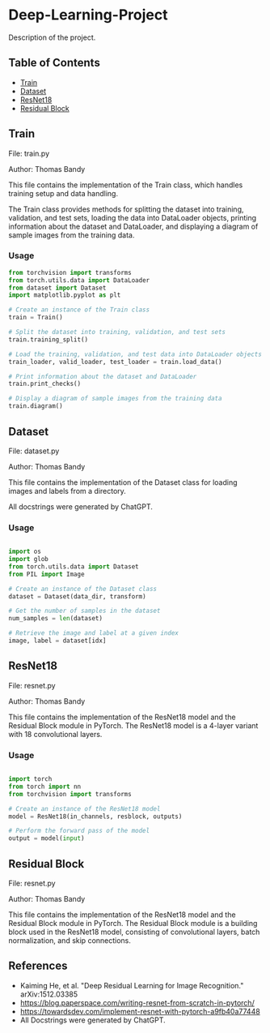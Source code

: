 # Deep-Learning-Project

Description of the project.

## Table of Contents

- [Train](#train)
- [Dataset](#dataset)
- [ResNet18](#resnet18)
- [Residual Block](#residual-block)

## Train

File: train.py

Author: Thomas Bandy

This file contains the implementation of the Train class, which handles training setup and data handling.

The Train class provides methods for splitting the dataset into training, validation, and test sets,
loading the data into DataLoader objects, printing information about the dataset and DataLoader,
and displaying a diagram of sample images from the training data.

### Usage

```python
from torchvision import transforms
from torch.utils.data import DataLoader
from dataset import Dataset
import matplotlib.pyplot as plt

# Create an instance of the Train class
train = Train()

# Split the dataset into training, validation, and test sets
train.training_split()

# Load the training, validation, and test data into DataLoader objects
train_loader, valid_loader, test_loader = train.load_data()

# Print information about the dataset and DataLoader
train.print_checks()

# Display a diagram of sample images from the training data
train.diagram()
```
## Dataset

File: dataset.py

Author: Thomas Bandy

This file contains the implementation of the Dataset class for loading images and labels from a directory.

All docstrings were generated by ChatGPT.

### Usage

```python

import os
import glob
from torch.utils.data import Dataset
from PIL import Image

# Create an instance of the Dataset class
dataset = Dataset(data_dir, transform)

# Get the number of samples in the dataset
num_samples = len(dataset)

# Retrieve the image and label at a given index
image, label = dataset[idx]
```
## ResNet18

File: resnet.py

Author: Thomas Bandy

This file contains the implementation of the ResNet18 model and the Residual Block module in PyTorch.
The ResNet18 model is a 4-layer variant with 18 convolutional layers.

### Usage

```python

import torch
from torch import nn
from torchvision import transforms

# Create an instance of the ResNet18 model
model = ResNet18(in_channels, resblock, outputs)

# Perform the forward pass of the model
output = model(input)
```

## Residual Block

File: resnet.py

Author: Thomas Bandy

This file contains the implementation of the ResNet18 model and the Residual Block module in PyTorch.
The Residual Block module is a building block used in the ResNet18 model,
consisting of convolutional layers, batch normalization, and skip connections.

## References

- Kaiming He, et al. "Deep Residual Learning for Image Recognition." arXiv:1512.03385
- https://blog.paperspace.com/writing-resnet-from-scratch-in-pytorch/
- https://towardsdev.com/implement-resnet-with-pytorch-a9fb40a77448
- All Docstrings were generated by ChatGPT.
